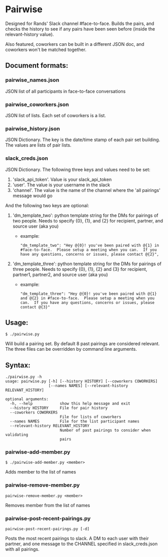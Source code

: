 # Pairwise

Designed for Rands' Slack channel #face-to-face.  Builds the pairs, and
checks the history to see if any pairs have been seen before (inside the
relevant-history value).  

Also featured, coworkers can be built in a different JSON doc, and coworkers
won't be matched together.

## Document formats:
### pairwise_names.json
JSON list of all participants in face-to-face conversations

### pairwise_coworkers.json
JSON list of lists.  Each set of coworkers is a list.

### pairwise_history.json
JSON Dictionary.  The key is the date/time stamp of each pair set building.
The values are lists of pair lists.

### slack_creds.json
JSON Dictionary.  The following three keys and values need to be set:
1. 'slack_api_token'.  Value is your slack_api_token
2. 'user'.  The value is your username in the slack
3. 'channel'.  The value is the name of the channel where the 'all pairings' message would go

And the following two keys are optional:
1. 'dm_template_two': python template string for the DMs for pairings of two people.  Needs to specify {0}, {1}, and {2} for recipient, partner, and source user (aka you)

   * example:
       ```
       "dm_template_two": "Hey @{0}! you've been paired with @{1} in #face-to-face.  Please setup a meeting when you can.  If you have any questions, concerns or issues, please contact @{2}",
       ```

2. 'dm_template_three': python template string for the DMs for pairings of three people.  Needs to specify {0}, {1}, {2} and {3} for recipient, partner1, partner2, and source user (aka you)

   * example:
       ```
       "dm_template_three": "Hey @{0}! you've been paired with @{1} and @{2} in #face-to-face.  Please setup a meeting when you can.  If you have any questions, concerns or issues, please contact @{3}"
       ```


## Usage:

```
$ ./pairwise.py
```

Will build a pairing set.  By default 8 past pairings are considered relevant.
The three files can be overridden by command line arguments.

## Syntax:

```
./pairwise.py -h
usage: pairwise.py [-h] [--history HISTORY] [--coworkers COWORKERS]
                   [--names NAMES] [--relevant-history RELEVANT_HISTORY]

optional arguments:
  -h, --help            show this help message and exit
  --history HISTORY     File for pair history
  --coworkers COWORKERS
                        File for lists of coworkers
  --names NAMES         File for the list participant names
  --relevant-history RELEVANT_HISTORY
                        Number of past pairings to consider when validating
                        pairs
```

### pairwise-add-member.py
```
$ ./pairwise-add-member.py <member>
```

Adds member to the list of names

### pairwise-remove-member.py
```
pairwise-remove-member.py <member>
```

Removes member from the list of names

### pairwise-post-recent-pairings.py
```
pairwise-post-recent-pairings.py [-d]
```

Posts the most recent pairings to slack.  A DM to each user with their partner, and one message to the CHANNEL specified in slack_creds.json with all pairings.

